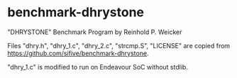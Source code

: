 # benchmark-dhrystone
"DHRYSTONE" Benchmark Program by  Reinhold P. Weicker

Files "dhry.h", "dhry_1.c", "dhry_2.c", "strcmp.S", "LICENSE" are copied from https://github.com/sifive/benchmark-dhrystone.

"dhry_1.c" is modified to run on Endeavour SoC without stdlib.
